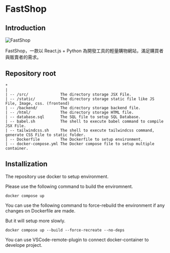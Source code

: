 # FastShop

## Introduction

![FastShop](https://user-images.githubusercontent.com/69747731/189900653-63525935-2691-487d-9709-1a030ff7c470.png)

FastShop，一款以 React.js + Python 為開發工具的輕量購物網站，滿足購買者與販賣者的需求。


## Repository root

```
*
|
| -- /src/              The directory storage JSX File.
| -- /static/           The directory storage static file like JS File, Image, css. (frontend)
| -- /backend/          The directory storage backend file.
| -- /html/             The directory storage HTML file.
| -- database.sql       The SQL file to setup SQL Database.
| -- babel.sh           The shell to execute babel command to compile JSX File.
| -- tailwindcss.sh     The shell to execute tailwindcss command, generate CSS File to static folder.
| -- Dockerfile         The Dockerfile to setup environment.
| -- docker-compose.yml The Docker compose file to setup multiple container.
```

## Installization

The repository use docker to setup environment.

Please use the following command to build the enviromnent.

```
docker compose up
```

You can use the following command to force-rebuild the environment if any changes on Dockerfile are made.

But it will setup more slowly.

```
docker compose up --build --force-recreate --no-deps
```

You can use VSCode-remote-plugin to connect docker-container to develope project.
